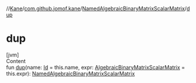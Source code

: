 //[Kane](../../index.md)/[com.github.jomof.kane](../index.md)/[NamedAlgebraicBinaryMatrixScalarMatrix](index.md)/[dup](dup.md)



# dup  
[jvm]  
Content  
fun [dup](dup.md)(name: [Id](../../com.github.jomof.kane.impl/index.md#%5Bcom.github.jomof.kane.impl%2FId%2F%2F%2FPointingToDeclaration%2F%5D%2FClasslikes%2F-2004631606) = this.name, expr: [AlgebraicBinaryMatrixScalarMatrix](../-algebraic-binary-matrix-scalar-matrix/index.md) = this.expr): [NamedAlgebraicBinaryMatrixScalarMatrix](index.md)  



